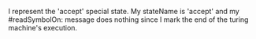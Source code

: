 I represent the 'accept' special state. My stateName is 'accept' and my #readSymbolOn: message does nothing since I mark the end of the turing machine's execution.